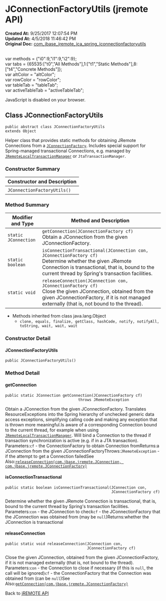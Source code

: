 # JConnectionFactoryUtils (jremote API)

**Created At:** 9/25/2017 12:07:54 PM  
**Updated At:** 4/5/2018 11:46:42 PM  
**Original Doc:** [com_jbase_jremote_jca_spring_jconnectionfactoryutils](https://docs.jbase.com/39268-spring/com_jbase_jremote_jca_spring_jconnectionfactoryutils)  

<!--<br>    try {<br>        if (location.href.indexOf('is-external=true') == -1) {<br>            parent.document.title="JConnectionFactoryUtils (jremote   API)";<br>        }<br>    }<br>    catch(err) {<br>    }<br>//--><br>var methods = {"i0":9,"i1":9,"i2":9};<br>var tabs = {65535:["t0","All Methods"],1:["t1","Static Methods"],8:["t4","Concrete Methods"]};<br>var altColor = "altColor";<br>var rowColor = "rowColor";<br>var tableTab = "tableTab";<br>var activeTableTab = "activeTableTab";
JavaScript is disabled on your browser.



## Class JConnectionFactoryUtils

```
public abstract class JConnectionFactoryUtils
extends Object
```

Helper class that provides static methods for obtaining JRemote Connections from a [`JConnectionFactory`](/39248-jremote/com_jbase_jremote_jconnectionfactory "interface in com.jbase.jremote"). Includes special support for Spring-managed transactional Connections, e.g. managed by [`JRemoteLocalTransactionManager`](/39268-spring/com_jbase_jremote_jca_spring_jremotelocaltransactionmanager "class in com.jbase.jremote.jca.spring") or `JtaTransactionManager`.

### Constructor Summary


| Constructor and Description<br> |
| --- |
| `JConnectionFactoryUtils()` <br> |






### Method Summary


| Modifier and Type<br> | Method and Description<br> |
| --- | --- |
| `static JConnection`<br> | `getConnection(JConnectionFactory cf)`<br>Obtain a JConnection from the given JConnectionFactory.<br> |
| `static boolean`<br> | `isConnectionTransactional(JConnection con, JConnectionFactory cf)`<br>Determine whether the given JRemote Connection is transactional, that is, bound to the current thread by Spring's transaction facilities.<br> |
| `static void`<br> | `releaseConnection(JConnection con, JConnectionFactory cf)`<br>Close the given JConnection, obtained from the given JConnectionFactory, if it is not managed externally (that is, not bound to the thread).<br> |


- Methods inherited from class java.lang.Object
    - `clone, equals, finalize, getClass, hashCode, notify, notifyAll, toString, wait, wait, wait`

### Constructor Detail

#### JConnectionFactoryUtils

```
public JConnectionFactoryUtils()
```



### 


### Method Detail

#### getConnection

```
public static JConnection getConnection(JConnectionFactory cf)
                                 throws JRemoteException
```

Obtain a JConnection from the given JConnectionFactory. Translates ResourceExceptions into the Spring hierarchy of unchecked generic data access exceptions, simplifying calling code and making any exception that is thrown more meaningful.Is aware of a corresponding Connection bound to the current thread, for example when using [`JRemoteLocalTransactionManager`](/39268-spring/com_jbase_jremote_jca_spring_jremotelocaltransactionmanager "class in com.jbase.jremote.jca.spring"). Will bind a Connection to the thread if transaction synchronization is active (e.g. if in a JTA transaction).
Parameters:`cf` - the ConnectionFactory to obtain Connection fromReturns:a JConnection from the given JConnectionFactoryThrows:`JRemoteException` - if the attempt to get a Connection failedSee Also:[`releaseConnection(com.jbase.jremote.JConnection, com.jbase.jremote.JConnectionFactory)`](../../../../../com/jbase/jremote/jca/spring//39268-spring/com_jbase_jremote_jca_spring_JConnectionFactoryUtils#releaseConnection-com.jbase.jremote.JConnection-com.jbase.jremote.JConnectionFactory-)
#### 


#### isConnectionTransactional

```
public static boolean isConnectionTransactional(JConnection con,
                                                JConnectionFactory cf)
```

Determine whether the given JRemote Connection is transactional, that is, bound to the current thread by Spring's transaction facilities.
Parameters:`con` - the JConnection to check`cf` - the JConnectionFactory that the JConnection was obtained from (may be `null`)Returns:whether the JConnection is transactional
#### 


#### releaseConnection

```
public static void releaseConnection(JConnection con,
                                     JConnectionFactory cf)
```

Close the given JConnection, obtained from the given JConnectionFactory, if it is not managed externally (that is, not bound to the thread).
Parameters:`con` - the Connection to close if necessary (if this is `null`, the call will be ignored)`cf` - the ConnectionFactory that the Connection was obtained from (can be `null`)See Also:[`getConnection(com.jbase.jremote.JConnectionFactory)`](../../../../../com/jbase/jremote/jca/spring//39268-spring/com_jbase_jremote_jca_spring_JConnectionFactoryUtils#getConnection-com.jbase.jremote.JConnectionFactory-)

Back to [jREMOTE API](com_jbase_jremote_package-summary)
